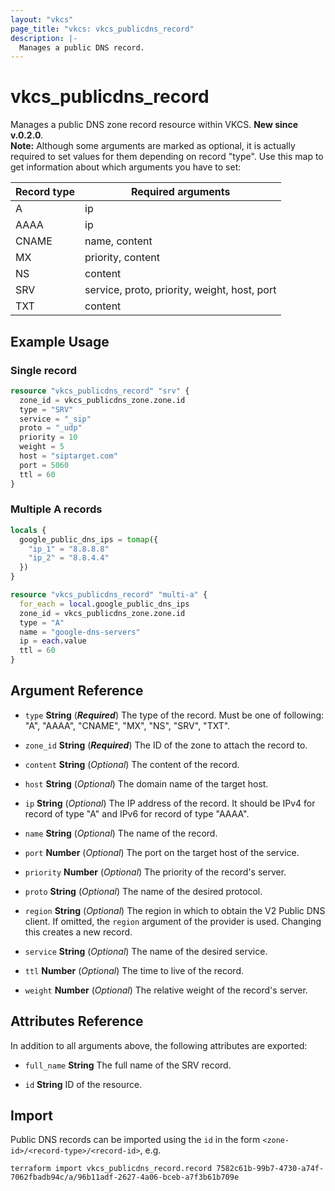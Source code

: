 ```yaml
---
layout: "vkcs"
page_title: "vkcs: vkcs_publicdns_record"
description: |-
  Manages a public DNS record.
---
```


# vkcs_publicdns_record

Manages a public DNS zone record resource within VKCS. **New since v.0.2.0**.<br>
**Note:** Although some arguments are marked as optional, it is actually required to set values for them depending on record \"type\". Use this map to get information about which arguments you have to set:

| Record type | Required arguments |
| ----------- | ------------------ |
| A | ip |
| AAAA | ip |
| CNAME | name, content |
| MX | priority, content |
| NS | content |
| SRV | service, proto, priority, weight, host, port |
| TXT | content |




## Example Usage
### Single record
```terraform
resource "vkcs_publicdns_record" "srv" {
  zone_id = vkcs_publicdns_zone.zone.id
  type = "SRV"
  service = "_sip"
  proto = "_udp"
  priority = 10
  weight = 5
  host = "siptarget.com"
  port = 5060
  ttl = 60
}
```

### Multiple A records
```terraform
locals {
  google_public_dns_ips = tomap({
    "ip_1" = "8.8.8.8"
    "ip_2" = "8.8.4.4"
  })
}

resource "vkcs_publicdns_record" "multi-a" {
  for_each = local.google_public_dns_ips
  zone_id = vkcs_publicdns_zone.zone.id
  type = "A"
  name = "google-dns-servers"
  ip = each.value
  ttl = 60
}
```

## Argument Reference
- `type` **String** (***Required***) The type of the record. Must be one of following: "A", "AAAA", "CNAME", "MX", "NS", "SRV", "TXT".

- `zone_id` **String** (***Required***) The ID of the zone to attach the record to.

- `content` **String** (*Optional*) The content of the record.

- `host` **String** (*Optional*) The domain name of the target host.

- `ip` **String** (*Optional*) The IP address of the record. It should be IPv4 for record of type "A" and IPv6 for record of type "AAAA".

- `name` **String** (*Optional*) The name of the record.

- `port` **Number** (*Optional*) The port on the target host of the service.

- `priority` **Number** (*Optional*) The priority of the record's server.

- `proto` **String** (*Optional*) The name of the desired protocol.

- `region` **String** (*Optional*) The region in which to obtain the V2 Public DNS client. If omitted, the `region` argument of the provider is used. Changing this creates a new record.

- `service` **String** (*Optional*) The name of the desired service.

- `ttl` **Number** (*Optional*) The time to live of the record.

- `weight` **Number** (*Optional*) The relative weight of the record's server.


## Attributes Reference
In addition to all arguments above, the following attributes are exported:
- `full_name` **String** The full name of the SRV record.

- `id` **String** ID of the resource.


## Import

Public DNS records can be imported using the `id` in the form `<zone-id>/<record-type>/<record-id>`, e.g.

```shell
terraform import vkcs_publicdns_record.record 7582c61b-99b7-4730-a74f-7062fbadb94c/a/96b11adf-2627-4a06-bceb-a7f3b61b709e
```
